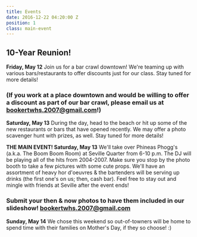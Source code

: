 ```yaml
---
title: Events
date: 2016-12-22 04:20:00 Z
position: 1
class: main-event
---
```


## 10-Year Reunion!

**Friday, May 12**
Join us for a bar crawl downtown! We're teaming up with various bars/restaurants to offer discounts just for our class. Stay tuned for more details!

### (If you work at a place downtown and would be willing to offer a discount as part of our bar crawl, please email us at [bookertwhs.2007@gmail.com](bookertwhs.2007@gmail.com)!)

**Saturday, May 13**
During the day, head to the beach or hit up some of the new restaurants or bars that have opened recently. We may offer a photo scavenger hunt with prizes, as well. Stay tuned for more details!

**THE MAIN EVENT! Saturday, May 13**
We'll take over Phineas Phogg's (a.k.a. The Boom Boom Room) at Seville Quarter from 6-10 p.m. The DJ will be playing all of the hits from 2004-2007. Make sure you stop by the photo booth to take a few pictures with some cute props. We'll have an assortment of heavy hor d'oeuvres & the bartenders will be serving up drinks (the first one's on us; then, cash bar). Feel free to stay out and mingle with friends at Seville after the event ends!

### Submit your then & now photos to have them included in our slideshow! [bookertwhs.2007@gmail.com](bookertwhs.2007@gmail.com)

**Sunday, May 14**
We chose this weekend so out-of-towners will be home to spend time with their families on Mother's Day, if they so choose! :)